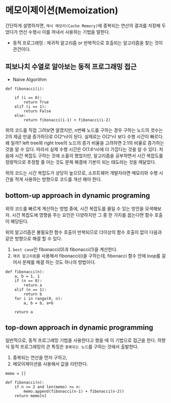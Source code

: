 # 메모이제이션(Memoization)

간단하게 설명하자면, `캐시 메모리(Cache Memory)`에 중복되는 연산의 결과를 저장해 두었다가 연산 수행시 이를 꺼내서 사용하는 기법을 말한다. <br>

- 동적 프로그래밍 : 재귀적 알고리즘 or 반복적으로 호출되는 알고리즘을 찾는 것이 관건이다. <br>

## 피보나치 수열로 알아보는 동적 프로그래밍 접근

- Naive Algorithm

```{.python3}
def fibonacci(i):

    if (i == 0):
        return True
    elif (i == 1):
        return False
    else:
        return fibonacci(i-1) + fibonacci(i-2)
```

위의 코드를 직접 그려보면 알겠지만, n번째 노드를 구하는 경우 구하는 노드의 갯수는 2의 제곱 만큼 증가하므로 O(2^n)이 된다.
실제로는 O(2^n) 보다 수행 시간이 빠르다. 왜 일까? left tree와 right tree의 노드의 증가 비율을 고려하면 2:1의 비율로 증가하는 것을 알 수 있다. 따라서 실제 수행 시간은 O(1.6^n)에 더 가깝다는 것을 알 수 있다. 처음에 시간 복잡도 구하는 것에 소홀히 했었지만, 알고리즘을 공부하면서 시간 복잡도를 정량적으로 추정할 줄 아는 것도 문제 해결에 기본이 되는 태도라는 것을 깨달았다.

위의 코드는 시간 복잡도가 상당히 높으므로, 소프트웨어 개발자라면 메모리와 수행 시간을 적게 사용하는 방향으로 코드를 개선 해야 한다.

## bottom-up approach in dynamic programing

위의 코드를 빠르게 계산하는 방법 중에,
시간 복잡도를 줄일 수 있는 방안을 모색해보자.
시간 복잡도에 영향을 주는 요인은 다양하지만 그 중 한 가지를 꼽는다면 함수 호출이 해당된다.

위의 알고리즘은 불필요한 함수 호출이 반복되므로
더이상의 함수 호출이 없이 다음과 같은 방향으로 해결 할 수 있다.

1. `best case`인 fibonacci(0)과 fibonacci(1)을 계산한다. <br>
2. `재귀 알고리즘`을 사용해서 fibonacci(i)을 구하는데, fibonacci 함수 안에 loop를 걸어서 문제를 해결 하는 것도 하나의 방법이다.

```{.python3}
def fibonacci(n):
    a, b = 1, 1
    if (n == 0):
        return a
    elif (n == 1):
        return b
    for i in range(0, n):
        a, b = b, a+b

    return a
```

## top-down approach in dynamic programming

일반적으로, 동적 프로그래밍 기법을 사용한다고 했을 때 이 기법으로 접근을 한다.
하향식 동적 프로그래밍의 큰 특징은 `중복되는 노드`를 구하는 것에서 출발한다.

1. 중복되는 연산을 먼저 구하고,
2. 메모이제이션을 사용해서 값을 리턴한다.

```{.python3}
memo = []

def fibonacci(n):
    if n >= 2 and len(memo) <= n:
        memo.append(fibonacci(n-1) + fibonacci(n-2))
    return memo[n]
```
